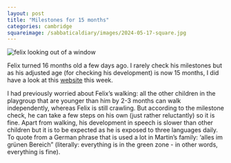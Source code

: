 ```yaml
---
layout: post
title: "Milestones for 15 months"
categories: cambridge
squareimage: /sabbaticaldiary/images/2024-05-17-square.jpg
---
```

<img src="/sabbaticaldiary/images/2024-05-17.jpg" alt="felix looking out of a window" class="center">

Felix turned 16 months old a few days ago. I rarely check his milestones but as his adjusted age (for checking his development) is now 15 months, I did have a look at this <a href="https://www.cdc.gov/ncbddd/actearly/milestones/milestones-15mo.html">website</a> this week.

I had previously worried about Felix’s walking: all the other children in the playgroup that are younger than him by 2-3 months can walk independently, whereas Felix is still crawling. But according to the milestone check, he can take a few steps on his own (just rather reluctantly) so it is fine. Apart from walking, his development in speech is slower than other children but it is to be expected as he is exposed to three languages daily. To quote from a German phrase that is used a lot in Martin’s family: ‘alles im grünen Bereich” (literally: everything is in the green zone - in other words, everything is fine).